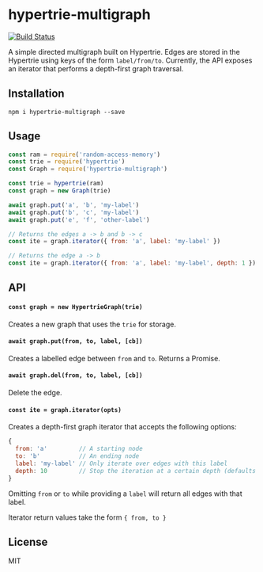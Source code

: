 # hypertrie-multigraph
[![Build Status](https://travis-ci.com/andrewosh/hypertrie-graph.svg?token=WgJmQm3Kc6qzq1pzYrkx&branch=master)](https://travis-ci.com/andrewosh/hypertrie-graph)

A simple directed multigraph built on Hypertrie. Edges are stored in the Hypertrie using keys of the form `label/from/to`. Currently, the API exposes an iterator that performs a depth-first graph traversal.

## Installation
```
npm i hypertrie-multigraph --save
```

## Usage
```js
const ram = require('random-access-memory')
const trie = require('hypertrie')
const Graph = require('hypertrie-multigraph')

const trie = hypertrie(ram)
const graph = new Graph(trie)

await graph.put('a', 'b', 'my-label')
await graph.put('b', 'c', 'my-label')
await graph.put('e', 'f', 'other-label')

// Returns the edges a -> b and b -> c
const ite = graph.iterator({ from: 'a', label: 'my-label' })

// Returns the edge a -> b
const ite = graph.iterator({ from: 'a', label: 'my-label', depth: 1 })
```

## API

#### `const graph = new HypertrieGraph(trie)`
Creates a new graph that uses the `trie` for storage.

#### `await graph.put(from, to, label, [cb])`
Creates a labelled edge between `from` and `to`. Returns a Promise.

#### `await graph.del(from, to, label, [cb])`
Delete the edge.

#### `const ite = graph.iterator(opts)`
Creates a depth-first graph iterator that accepts the following options:
```js
{
  from: 'a'         // A starting node
  to: 'b'           // An ending node
  label: 'my-label' // Only iterate over edges with this label
  depth: 10         // Stop the iteration at a certain depth (defaults to infinity)
}
```
Omitting `from` or `to` while providing a `label` will return all edges with that label.

Iterator return values take the form `{ from, to }`

## License
MIT
